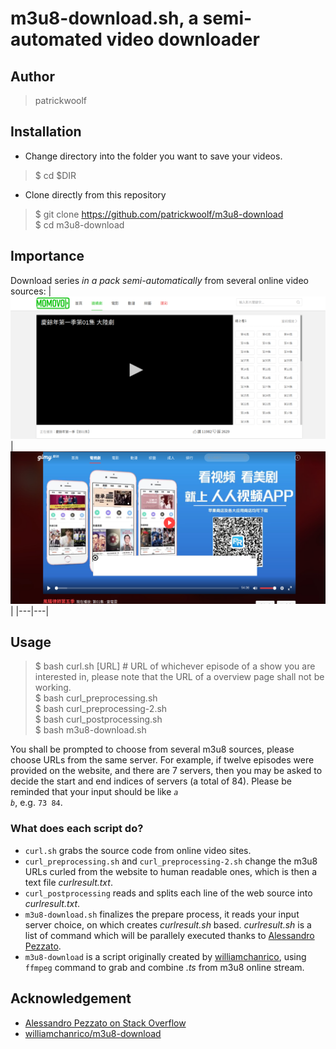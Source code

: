 # m3u8-download.sh, a semi-automated video downloader
## Author
> patrickwoolf
## Installation
* Change directory into the folder you want to save your videos.
> $ cd $DIR
* Clone directly from this repository
> $ git clone https://github.com/patrickwoolf/m3u8-download <br>
> $ cd m3u8-download
## Importance
Download series *in a pack semi-automatically* from several online video sources:
| <img src=./img/screenshot-1.png> | <img src=./img/screenshot-2.png> |
|---|---|
## Usage
> $ bash curl.sh [URL] # URL of whichever episode of a show you are interested in, please note that the URL of a overview page shall not be working.<br>
> $ bash curl_preprocessing.sh<br>
> $ bash curl_preprocessing-2.sh<br>
> $ bash curl_postprocessing.sh<br>
> $ bash m3u8-download.sh

You shall be prompted to choose from several m3u8 sources, please choose URLs from the same server. For example, if twelve episodes were provided on the website, and there are 7 servers, then you may be asked to decide the start and end indices of servers (a total of 84). Please be reminded that your input should be like <code>*a* *b*</code>, e.g. <code>73 84</code>.

### What does each script do?
* <code>curl.sh</code> grabs the source code from online video sites.
* <code>curl_preprocessing.sh</code> and <code>curl_preprocessing-2.sh</code> change the m3u8 URLs curled from the website to human readable ones, which is then a text file *curlresult.txt*.
* <code>curl_postprocessing</code> reads and splits each line of the web source into *curlresult.txt*.
* <code>m3u8-download.sh</code> finalizes the prepare process, it reads your input server choice, on which creates *curlresult.sh* based. *curlresult.sh* is a list of command which will be parallely executed thanks to [Alessandro Pezzato](https://stackoverflow.com/questions/10909685/run-parallel-multiple-commands-at-once-in-the-same-terminal).
* <code>m3u8-download</code> is a script originally created by [williamchanrico](https://github.com/williamchanrico/m3u8-download), using <code>ffmpeg</code> command to grab and combine *.ts* from m3u8 online stream.

## Acknowledgement
* [Alessandro Pezzato on Stack Overflow](https://stackoverflow.com/questions/10909685/run-parallel-multiple-commands-at-once-in-the-same-terminal)
* [williamchanrico/m3u8-download](https://github.com/williamchanrico/m3u8-download)
